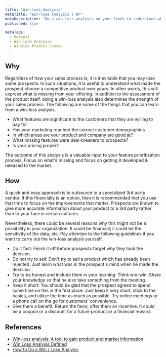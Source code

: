 ```yaml
---
title: "Win-lose Analysis"
metaTitle: "Win-lose Analysis | WP"
metaDescription: "Do a win-loss analysis on your leads to understand why you lost and what are the strong points in your application. Analyze these results with different demographics in mind."
published: true

metaTags:
  - Harvest
  - Win-lose Analysis
  - Winning Product Canvas
---
```


## Why

Regardless of how your sales process is, it is inevitable that you may lose some prospects. In such situations, it is useful to understand what made the prospect choose a competitive product over yours. In other words, this will express what is missing from your offering. In addition to the assessment of the product itself, doing a win-loss analysis also determines the strength of your sales process. The following are some of the things that you can learn from a win-loss analysis.
- What features are significant to the customers that they are willing to pay for
- Has your marketing reached the correct customer demographics
- In which areas are your product and company are good at?
- What missing features were deal-breakers to prospects?
- Is your pricing proper?

The outcome of this analysis is a valuable input to your feature prioritization process. Focus on what's missing and focus on getting it developed & released to the market.


## How
A quick and easy approach is to outsource to a specialized 3rd party vendor. If this financially is an option, then it is recommended that you use that time to focus on the improvements that matter.  Prospects are known to give more accurate information about your product to a 3rd party rather than to your face in certain cultures.

Nevertheless, there could be several reasons why this might not be a possibility in your organization. It could be financial; it could be the sensitivity of the data, etc. Pay attention to the following guidelines if you want to carry out the win-loss analysis yourself.
- Do it fast: Finish it off before prospects forget why they took the decision.
- Do not try to sell: Don't try to sell a product which has already been rejected. Just learn what was in the prospect's mind when he made the decision.
- Try to be honest and include them in your learning: Think win-win. Share your knowledge so that he also take something from the meeting.
- Keep it short: You should be glad that the prospect agreed to spend some time on this in the first place. Just keep it very short, stick to the basics, and utilize the time as much as possible. Try online meetings or a phone call on the go for customers' convenience.
- Give them a benefit: Return the favor, offer them an incentive. It could be a coupon or a discount for a future product or a financial reward. 


## References

- [Win-loss analysis: A tool to gain product and market information](https://learn.marsdd.com/article/win-loss-analysis/)
- [Win Loss Analysis Defined](https://theanovagroup.com/win-loss-analysis-services/win-loss-analysis/win-loss-analysis-defined)
- [How to Do a Win / Loss Analysis](https://www.crayon.co/blog/how-to-do-win-loss-analysis-examples-resources)